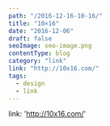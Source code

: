 ```yaml
---
path: "/2016-12-16-10-16/"
title: "10×16"
date: "2016-12-06"
draft: false
seoImage: seo-image.png
contentType: blog
category: "link"
link: "http://10x16.com/"
tags:
  - design
  - link
---
```


link: 'http://10x16.com/'
